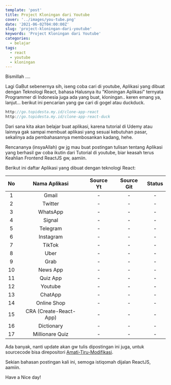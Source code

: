 ```yaml
---
template: 'post'
title: Project Kloningan dari Youtube
cover: '../images/you-tube.png'
date: '2021-06-02T04:00:00Z'
slug: 'project-kloningan-dari-youtube'
keywords: 'Project Kloningan dari Youtube'
categories:
  - belajar
tags:
  - react
  - youtube
  - kloningan
---
```


Bismillah ....

Lagi GaBut sebenernya sih, iseng coba cari di youtube, Aplikasi yang dibuat dengan Teknologi React, bahasa Halusnya itu "Kloningan Aplikasi" ternyata Programmer di Indonesia juga ada yang buat, kloningan.. keren emang ya, lanjut... berikut ini pencarian yang gw cari di gogel atau duckduck.

```javascript
http://go.topidesta.my.id/clone-app-react
http://go.topidesta.my.id/clone-app-react-duck
```

Dari sana kita akan belajar buat aplikasi, karena tutorial di Udemy atau lainnya gak sampai membuat aplikasi yang sesuai kebutuhan pasar, sekalinya ada pembahasannya membosankan kadang, hehe.

Rencananya (insyaAllah) gw jg mau buat postingan tulisan tentang Aplikasi yang berhasil gw coba ikutin dari Tutorial di youtube, biar keasah terus Keahlian Frontend ReactJS gw, aamiin.

Berikut ini daftar Aplikasi yang dibuat dengan teknologi React:

|  No   |     Nama Aplikasi      | Source Yt | Source Git | Status |
| :---: | :--------------------: | :-------: | :--------: | :----: |
|   1   |         Gmail          |     -     |     -      |   -    |
|   2   |        Twitter         |     -     |     -      |   -    |
|   3   |        WhatsApp        |     -     |     -      |   -    |
|   4   |         Signal         |     -     |     -      |   -    |
|   5   |        Telegram        |     -     |     -      |   -    |
|   6   |       Instagram        |     -     |     -      |   -    |
|   7   |         TikTok         |     -     |     -      |   -    |
|   8   |          Uber          |     -     |     -      |   -    |
|   9   |          Grab          |     -     |     -      |   -    |
|  10   |        News App        |     -     |     -      |   -    |
|  11   |        Quiz App        |     -     |     -      |   -    |
|  12   |        Youtube         |     -     |     -      |   -    |
|  13   |        ChatApp         |     -     |     -      |   -    |
|  14   |      Online Shop       |     -     |     -      |   -    |
|  15   | CRA (Create-React-App) |     -     |     -      |   -    |
|  16   |       Dictionary       |     -     |     -      |   -    |
|  17   |    Millionare Quiz     |     -     |     -      |   -    |

Ada banyak, nanti update akan gw tulis dipostingan ini juga, untuk sourcecode bisa direpositori [Amati-Tiru-Modifikasi](https://github.com/amati-tiru-modifikasi).

Sekian bahasan postingan kali ini, semoga istiqomah dijalan ReactJS, aamiin.

Have a Nice day!
